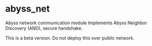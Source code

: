 # abyss_net
Abyss network communication module
Implements Abyss Neighbor Discovery (AND), secure handshake.

This is a beta version. Do not deploy this over public network.
